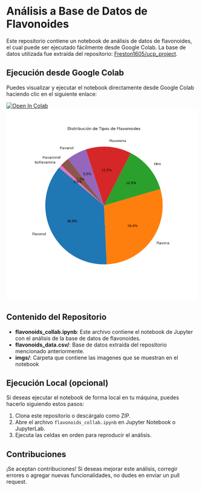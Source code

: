 # Análisis a Base de Datos de Flavonoides

Este repositorio contiene un notebook de análisis de datos de flavonoides, el cual puede ser ejecutado fácilmente desde Google Colab. 
La base de datos utilizada fue extraída del repositorio: [Freston1605/ucp_project](https://github.com/Freston1605/ucp_project).

## Ejecución desde Google Colab

Puedes visualizar y ejecutar el notebook directamente desde Google Colab haciendo clic en el siguiente enlace:

[![Open In Colab](https://colab.research.google.com/assets/colab-badge.svg)](https://colab.research.google.com/github/mauriciocruzriveros/BasededatosFlavonoides/blob/main/flavonoids_collab.ipynb)
![Distribución de Tipos de Flavonoides](imgs/grafico_torta_flavonoides.png)



## Contenido del Repositorio

- **flavonoids_collab.ipynb**: Este archivo contiene el notebook de Jupyter con el análisis de la base de datos de flavonoides.
- **flavonoids_data.csv/**:  Base de datos extraída del repositorio mencionado anteriormente.
- **imgs/**: Carpeta que contiene las imagenes que se muestran en el notebook

## Ejecución Local (opcional)

Si deseas ejecutar el notebook de forma local en tu máquina, puedes hacerlo siguiendo estos pasos:

1. Clona este repositorio o descárgalo como ZIP.
2. Abre el archivo `flavonoids_collab.ipynb` en Jupyter Notebook o JupyterLab.
3. Ejecuta las celdas en orden para reproducir el análisis.

## Contribuciones

¡Se aceptan contribuciones! Si deseas mejorar este análisis, corregir errores o agregar nuevas funcionalidades, no dudes en enviar un pull request.
